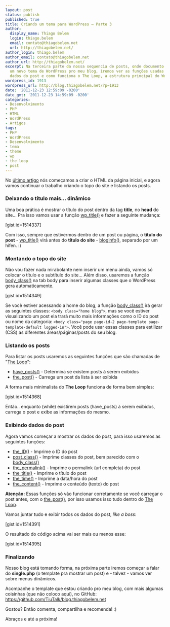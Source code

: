 ```yaml
---
layout: post
status: publish
published: true
title: Criando um tema para WordPress – Parte 3
author:
  display_name: Thiago Belem
  login: thiago.belem
  email: contato@thiagobelem.net
  url: http://thiagobelem.net/
author_login: thiago.belem
author_email: contato@thiagobelem.net
author_url: http://thiagobelem.net/
excerpt: Na terceira parte da nossa sequencia de posts, onde documento a criação de
  um novo tema de WordPress pro meu blog, iremos ver as funções usadas para exibir
  dados do post e como funciona o The Loop, a estrutura principal do WordPress.
wordpress_id: 1913
wordpress_url: http://blog.thiagobelem.net/?p=1913
date: '2011-12-23 12:59:09 -0200'
date_gmt: '2011-12-23 14:59:09 -0200'
categories:
- Desenvolvimento
- PHP
- HTML
- WordPress
- Artigos
tags:
- PHP
- WordPress
- Desenvolvimento
- tema
- theme
- wp
- the loop
- post
---
```

<p>No <a href="http://blog.thiagobelem.net/criando-um-tema-para-wordpress-parte-2/" title="Criando um tema para WordPress – Parte 2" target="_blank">último artigo</a> nós começamos a criar o HTML da página inicial, e agora vamos continuar o trabalho criando o topo do site e listando os posts.</p>
<h3>Deixando o título mais... dinâmico</h3>
<p>Uma boa prática é mostrar o título do post dentro da tag <strong>title</strong>, no <strong>head</strong> do site... Pra isso vamos usar a função <a href="http://codex.wordpress.org/Function_Reference/wp_title" target="_blank">wp_title()</a> e fazer a seguinte mudança:</p>
<p>[gist id=1514337]</p>
<p>Com isso, sempre que estivermos dentro de um post ou página, o <strong>título do post</strong> - <a href="http://codex.wordpress.org/Function_Reference/wp_title" target="_blank">wp_title()</a> virá antes do <strong>título do site</strong>  - <a href="http://codex.wordpress.org/Function_Reference/bloginfo" target="_blank">bloginfo()</a>, separado por um hífen. :)</p>
<h3>Montando o topo do site</h3>
<p>Não vou fazer nada mirabolante nem inserir um menu ainda, vamos só colocar o título e o subtítulo do site... Além disso, usaremos a função <a href="http://codex.wordpress.org/Function_Reference/body_class" target="_blank">body_class()</a> na tab body para inserir algumas classes que o WordPress gera automaticamente.</p>
<p>[gist id=1514349]</p>
<p>Se você estiver acessando a home do blog, a função <a href="http://codex.wordpress.org/Function_Reference/body_class" target="_blank">body_class()</a> irá gerar as seguintes classes: <code>&lt;body class="home blog"&gt;</code>, mas se você estiver visualizando um post ela trará muito mais informações como o ID do post ou nome da categoria: <code>&lt;body class="page page-id-2 page-template page-template-default logged-in"&gt;</code>. Você pode usar essas classes para estilizar (CSS) as diferentes áreas/páginas/posts do seu blog.</p>
<h3>Listando os posts</h3>
<p>Para listar os posts usaremos as seguintes funções que são chamadas de "<a href="http://codex.wordpress.org/The_Loop" target="_blank">The Loop</a>":</p>
<ul>
<li><a href="http://codex.wordpress.org/The_Loop" target="_blank">have_posts()</a> - Determina se existem posts à serem exibidos</li>
<li><a href="http://codex.wordpress.org/The_Loop" target="_blank">the_post()</a> - Carrega um post da lista à ser exibida</li>
</ul>
<p>A forma mais minimalista do <strong>The Loop</strong> funciona de forma bem simples:</p>
<p>[gist id=1514368]</p>
<p>Então.. enquanto (while) existirem posts (have_posts) à serem exibidos, carrega o post e exibe as informações do mesmo.</p>
<h3>Exibindo dados do post</h3>
<p>Agora vamos começar a mostrar os dados do post, para isso usaremos as seguintes funções:</p>
<ul>
<li><a href="http://codex.wordpress.org/Function_Reference/the_ID" target="_blank">the_ID()</a> - Imprime o ID do post</li>
<li><a href="http://codex.wordpress.org/Function_Reference/post_class" target="_blank">post_class()</a> - Imprime classes do post, bem parecido com o <a href="http://codex.wordpress.org/Function_Reference/body_class" target="_blank">body_class()</a></li>
<li><a href="http://codex.wordpress.org/Function_Reference/the_permalink" target="_blank">the_permalink()</a> - Imprime o permalink (url completa) do post</li>
<li><a href="http://codex.wordpress.org/Function_Reference/the_title" target="_blank">the_title()</a> - Imprime o título do post</li>
<li><a href="http://codex.wordpress.org/Function_Reference/the_time" target="_blank">the_time()</a> - Imprime a data/hora do post</li>
<li><a href="http://codex.wordpress.org/Function_Reference/the_content" target="_blank">the_content()</a> - Imprime o conteúdo (texto) do post</li>
</ul>
<p><strong>Atenção:</strong> Essas funções só vão funcionar corretamente se você carregar o post antes, com o <a href="http://codex.wordpress.org/The_Loop" target="_blank">the_post()</a>, por isso usamos isso tudo dentro do <a href="http://codex.wordpress.org/The_Loop" target="_blank">The Loop</a>.</p>
<p>Vamos juntar tudo e exibir todos os dados do post, <em>like a boss</em>:</p>
<p>[gist id=1514391]</p>
<p>O resultado do código acima vai ser mais ou menos esse:</p>
<p>[gist id=1514395]</p>
<h3>Finalizando</h3>
<p>Nosso blog está tomando forma, na próxima parte iremos começar a falar do <strong>single.php</strong> (o template pra mostrar um post) e - talvez - vamos ver sobre menus dinâmicos.</p>
<p>Acompanhe o template que estou criando pro meu blog, com mais algumas coisinhas (que não coloco aqui), no GitHub: <a href="https://github.com/TiuTalk/blog.thiagobelem.net" target="_blank">https://github.com/TiuTalk/blog.thiagobelem.net</a></p>
<p>Gostou? Então comenta, compartilha e recomenda! :)</p>
<p>Abraços e até a próxima!</p>
